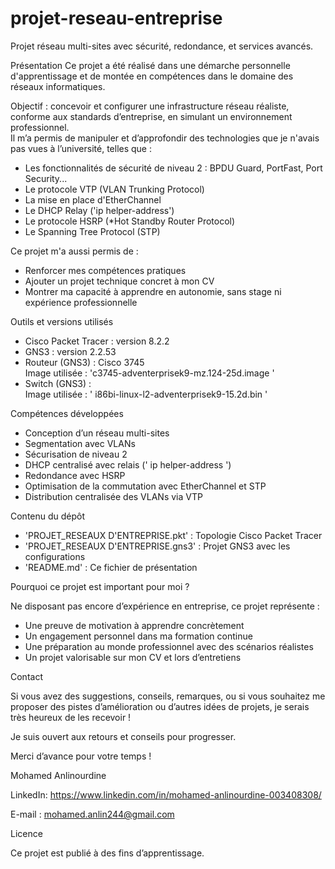 # projet-reseau-entreprise
Projet réseau multi-sites avec sécurité, redondance, et services avancés.

Présentation
Ce projet a été réalisé dans une démarche personnelle d'apprentissage et de montée en compétences dans le domaine des réseaux informatiques.

Objectif : concevoir et configurer une infrastructure réseau réaliste, conforme aux standards d’entreprise, en simulant un environnement professionnel.  
Il m’a permis de manipuler et d’approfondir des technologies que je n'avais pas vues à l’université, telles que :

- Les fonctionnalités de sécurité de niveau 2 : BPDU Guard, PortFast, Port Security...
- Le protocole VTP (VLAN Trunking Protocol)
- La mise en place d'EtherChannel
- Le DHCP Relay ('ip helper-address')
- Le protocole HSRP (*Hot Standby Router Protocol)
- Le Spanning Tree Protocol (STP)

Ce projet m'a aussi permis de :
- Renforcer mes compétences pratiques
- Ajouter un projet technique concret à mon CV
- Montrer ma capacité à apprendre en autonomie, sans stage ni expérience professionnelle
  
Outils et versions utilisés

- Cisco Packet Tracer : version 8.2.2
- GNS3 : version 2.2.53
- Routeur (GNS3) : Cisco 3745  
  Image utilisée : 'c3745-adventerprisek9-mz.124-25d.image '
- Switch (GNS3) :  
  Image utilisée : ' i86bi-linux-l2-adventerprisek9-15.2d.bin '

Compétences développées

- Conception d’un réseau multi-sites
- Segmentation avec VLANs
- Sécurisation de niveau 2
- DHCP centralisé avec relais (' ip helper-address ')
- Redondance avec HSRP
- Optimisation de la commutation avec EtherChannel et STP
- Distribution centralisée des VLANs via VTP

Contenu du dépôt

- 'PROJET_RESEAUX D'ENTREPRISE.pkt' : Topologie Cisco Packet Tracer  
- 'PROJET_RESEAUX D'ENTREPRISE.gns3' : Projet GNS3 avec les configurations  
- 'README.md' : Ce fichier de présentation

Pourquoi ce projet est important pour moi ?

Ne disposant pas encore d’expérience en entreprise, ce projet représente :

- Une preuve de motivation à apprendre concrètement
- Un engagement personnel dans ma formation continue
- Une préparation au monde professionnel avec des scénarios réalistes
- Un projet valorisable sur mon CV et lors d’entretiens

Contact

Si vous avez des suggestions, conseils, remarques, ou si vous souhaitez me proposer des pistes d’amélioration ou d’autres idées de projets, je serais très heureux de les recevoir ! 

Je suis ouvert aux retours et conseils pour progresser.  

Merci d’avance pour votre temps !

Mohamed Anlinourdine

LinkedIn: https://www.linkedin.com/in/mohamed-anlinourdine-003408308/

E-mail : mohamed.anlin244@gmail.com

Licence

Ce projet est publié à des fins d’apprentissage.  

